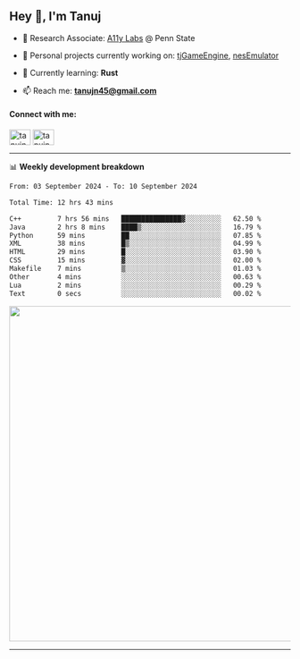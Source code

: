 <h2>Hey 👋, I'm Tanuj</h2>

- 🔬 Research Associate: [A11y Labs](https://a11y.ist.psu.edu/) @ Penn State 

- 🔭 Personal projects currently working on: [tjGameEngine](https://github.com/tanujn45/tjGameEngine), [nesEmulator](https://github.com/tanujn45/nesEmulator)

- 🌱 Currently learning: **Rust**

- 📫 Reach me: **tanujn45@gmail.com**

<h4 align="left">Connect with me:</h4>
<p align="left">
<a href="https://twitter.com/tanujn45" target="blank"><img align="center" src="https://raw.githubusercontent.com/rahuldkjain/github-profile-readme-generator/master/src/images/icons/Social/twitter.svg" alt="tanujn45" height="28" width="38" /></a>
<a href="https://linkedin.com/in/tanujn45" target="blank"><img align="center" src="https://raw.githubusercontent.com/rahuldkjain/github-profile-readme-generator/master/src/images/icons/Social/linked-in-alt.svg" alt="tanujn45" height="28" width="38" /></a>
</p>

-------

📊 **Weekly development breakdown**
<!--START_SECTION:waka-->

```txt
From: 03 September 2024 - To: 10 September 2024

Total Time: 12 hrs 43 mins

C++         7 hrs 56 mins   ███████████████▓░░░░░░░░░   62.50 %
Java        2 hrs 8 mins    ████▒░░░░░░░░░░░░░░░░░░░░   16.79 %
Python      59 mins         ██░░░░░░░░░░░░░░░░░░░░░░░   07.85 %
XML         38 mins         █▒░░░░░░░░░░░░░░░░░░░░░░░   04.99 %
HTML        29 mins         █░░░░░░░░░░░░░░░░░░░░░░░░   03.90 %
CSS         15 mins         ▓░░░░░░░░░░░░░░░░░░░░░░░░   02.00 %
Makefile    7 mins          ▒░░░░░░░░░░░░░░░░░░░░░░░░   01.03 %
Other       4 mins          ░░░░░░░░░░░░░░░░░░░░░░░░░   00.63 %
Lua         2 mins          ░░░░░░░░░░░░░░░░░░░░░░░░░   00.29 %
Text        0 secs          ░░░░░░░░░░░░░░░░░░░░░░░░░   00.02 %
```

<!--END_SECTION:waka-->

<img src="https://wakatime.com/share/@018e9abd-1aa4-4aa6-9db7-5ca3b999e810/4650b67a-98aa-46b4-b598-3d8a2451f0df.svg" width="600"/>

-------
